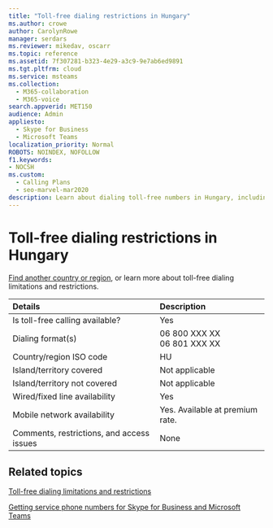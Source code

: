 ```yaml
---
title: "Toll-free dialing restrictions in Hungary"
ms.author: crowe
author: CarolynRowe
manager: serdars
ms.reviewer: mikedav, oscarr
ms.topic: reference
ms.assetid: 7f307281-b323-4e29-a3c9-9e7ab6ed9891
ms.tgt.pltfrm: cloud
ms.service: msteams
ms.collection: 
  - M365-collaboration
  - M365-voice
search.appverid: MET150
audience: Admin
appliesto: 
  - Skype for Business
  - Microsoft Teams
localization_priority: Normal
ROBOTS: NOINDEX, NOFOLLOW
f1.keywords:
- NOCSH
ms.custom: 
  - Calling Plans
  - seo-marvel-mar2020
description: Learn about dialing toll-free numbers in Hungary, including availability, wired/fixed-line and mobile network availability, and restrictions.
---
```


# Toll-free dialing restrictions in Hungary

[Find another country or region](../toll-free-dialing-limitations-and-restrictions.md), or learn more about toll-free dialing limitations and restrictions.


|**Details**|**Description**|
|:-----|:-----|
|Is toll-free calling available?  <br/> |Yes  <br/> |
|Dialing format(s)  <br/> | 06 800 XXX XX <br/>  06 801 XXX XX <br/> |
|Country/region ISO code  <br/> |HU  <br/> |
|Island/territory covered  <br/> |Not applicable  <br/> |
|Island/territory not covered  <br/> |Not applicable  <br/> |
|Wired/fixed line availability  <br/> |Yes  <br/> |
|Mobile network availability  <br/> |Yes. Available at premium rate.  <br/> |
|Comments, restrictions, and access issues  <br/> |None  <br/> |
   
## Related topics

[Toll-free dialing limitations and restrictions](../toll-free-dialing-limitations-and-restrictions.md)

[Getting service phone numbers for Skype for Business and Microsoft Teams](/microsoftteams/getting-service-phone-numbers)

  
 
